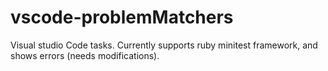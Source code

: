 # vscode-problemMatchers
Visual studio Code tasks. Currently supports ruby minitest framework, and shows errors (needs modifications).
